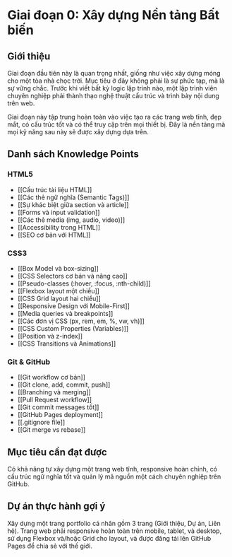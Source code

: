 # Giai đoạn 0: Xây dựng Nền tảng Bất biến

## Giới thiệu

Giai đoạn đầu tiên này là quan trọng nhất, giống như việc xây dựng móng cho một tòa nhà chọc trời. Mục tiêu ở đây không phải là sự phức tạp, mà là sự vững chắc. Trước khi viết bất kỳ logic lập trình nào, một lập trình viên chuyên nghiệp phải thành thạo nghệ thuật cấu trúc và trình bày nội dung trên web.

Giai đoạn này tập trung hoàn toàn vào việc tạo ra các trang web tĩnh, đẹp mắt, có cấu trúc tốt và có thể truy cập trên mọi thiết bị. Đây là nền tảng mà mọi kỹ năng sau này sẽ được xây dựng dựa trên.

## Danh sách Knowledge Points

### HTML5
- [[Cấu trúc tài liệu HTML]]
- [[Các thẻ ngữ nghĩa (Semantic Tags)]]
- [[Sự khác biệt giữa section và article]]
- [[Forms và input validation]]
- [[Các thẻ media (img, audio, video)]]
- [[Accessibility trong HTML]]
- [[SEO cơ bản với HTML]]

### CSS3
- [[Box Model và box-sizing]]
- [[CSS Selectors cơ bản và nâng cao]]
- [[Pseudo-classes (:hover, :focus, :nth-child)]]
- [[Flexbox layout một chiều]]
- [[CSS Grid layout hai chiều]]
- [[Responsive Design với Mobile-First]]
- [[Media queries và breakpoints]]
- [[Các đơn vị CSS (px, rem, em, %, vw, vh)]]
- [[CSS Custom Properties (Variables)]]
- [[Position và z-index]]
- [[CSS Transitions và Animations]]

### Git & GitHub
- [[Git workflow cơ bản]]
- [[Git clone, add, commit, push]]
- [[Branching và merging]]
- [[Pull Request workflow]]
- [[Git commit messages tốt]]
- [[GitHub Pages deployment]]
- [[.gitignore file]]
- [[Git merge vs rebase]]

## Mục tiêu cần đạt được

Có khả năng tự xây dựng một trang web tĩnh, responsive hoàn chỉnh, có cấu trúc ngữ nghĩa tốt và quản lý mã nguồn một cách chuyên nghiệp trên GitHub.

## Dự án thực hành gợi ý

Xây dựng một trang portfolio cá nhân gồm 3 trang (Giới thiệu, Dự án, Liên hệ). Trang web phải responsive hoàn toàn trên mobile, tablet, và desktop, sử dụng Flexbox và/hoặc Grid cho layout, và được đăng tải lên GitHub Pages để chia sẻ với thế giới.